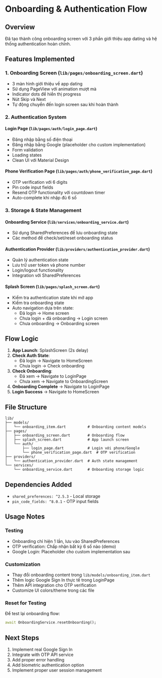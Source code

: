 # Onboarding & Authentication Flow

## Overview
Đã tạo thành công onboarding screen với 3 phần giới thiệu app dating và hệ thống authentication hoàn chỉnh.

## Features Implemented

### 1. Onboarding Screen (`lib/pages/onboarding_screen.dart`)
- 3 màn hình giới thiệu về app dating
- Sử dụng PageView với animation mượt mà
- Indicator dots để hiển thị progress
- Nút Skip và Next
- Tự động chuyển đến login screen sau khi hoàn thành

### 2. Authentication System

#### Login Page (`lib/pages/auth/login_page.dart`)
- Đăng nhập bằng số điện thoại
- Đăng nhập bằng Google (placeholder cho custom implementation)
- Form validation
- Loading states
- Clean UI với Material Design

#### Phone Verification Page (`lib/pages/auth/phone_verification_page.dart`)  
- OTP verification với 6 digits
- Pin code input fields
- Resend OTP functionality với countdown timer
- Auto-complete khi nhập đủ 6 số

### 3. Storage & State Management

#### Onboarding Service (`lib/services/onboarding_service.dart`)
- Sử dụng SharedPreferences để lưu onboarding state
- Các method để check/set/reset onboarding status

#### Authentication Provider (`lib/providers/authentication_provider.dart`)
- Quản lý authentication state
- Lưu trữ user token và phone number
- Login/logout functionality
- Integration với SharedPreferences

#### Splash Screen (`lib/pages/splash_screen.dart`)
- Kiểm tra authentication state khi mở app
- Kiểm tra onboarding state
- Auto navigation dựa trên state:
  - Đã login → Home screen
  - Chưa login + đã onboarding → Login screen  
  - Chưa onboarding → Onboarding screen

## Flow Logic

1. **App Launch**: SplashScreen (2s delay)
2. **Check Auth State**: 
   - Đã login → Navigate to HomeScreen
   - Chưa login → Check onboarding
3. **Check Onboarding**:
   - Đã xem → Navigate to LoginPage
   - Chưa xem → Navigate to OnboardingScreen
4. **Onboarding Complete** → Navigate to LoginPage  
5. **Login Success** → Navigate to HomeScreen

## File Structure
```
lib/
├── models/
│   └── onboarding_item.dart          # Onboarding content models
├── pages/
│   ├── onboarding_screen.dart        # Onboarding flow
│   ├── splash_screen.dart            # App launch screen
│   └── auth/
│       ├── login_page.dart           # Login với phone/Google
│       └── phone_verification_page.dart  # OTP verification
├── providers/
│   └── authentication_provider.dart  # Auth state management
└── services/
    └── onboarding_service.dart       # Onboarding storage logic
```

## Dependencies Added
- `shared_preferences: ^2.5.3` - Local storage
- `pin_code_fields: ^8.0.1` - OTP input fields

## Usage Notes

### Testing
- Onboarding chỉ hiện 1 lần, lưu vào SharedPreferences
- OTP verification: Chấp nhận bất kỳ 6 số nào (demo)
- Google Login: Placeholder cho custom implementation sau

### Customization
- Thay đổi onboarding content trong `lib/models/onboarding_item.dart`
- Thêm logic Google Sign In thực tế trong LoginPage
- Thêm API integration cho OTP verification
- Customize UI colors/theme trong các file

### Reset for Testing
Để test lại onboarding flow:
```dart
await OnboardingService.resetOnboarding();
```

## Next Steps
1. Implement real Google Sign In
2. Integrate with OTP API service  
3. Add proper error handling
4. Add biometric authentication option
5. Implement proper user session management